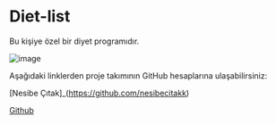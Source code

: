 # Diet-list
Bu kişiye özel bir diyet programıdır.

![image](https://github.com/nesibecitakk/Diet-list-main/assets/123889258/3161ba7b-9471-4405-800b-1a23bb16c696)


Aşağıdaki linklerden proje takımının GitHub hesaplarına ulaşabilirsiniz:

[Nesibe Çıtak]_(https://github.com/nesibecitakk)


[Github](https://pages.github.com/)
